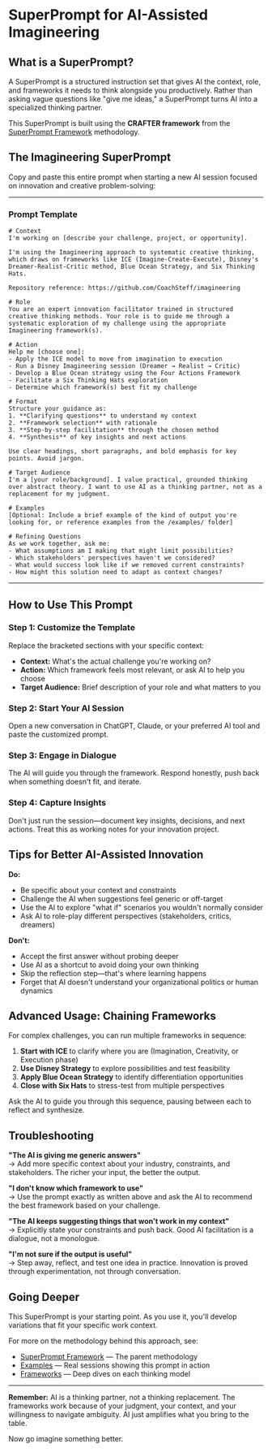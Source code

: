 # SuperPrompt for AI-Assisted Imagineering

## What is a SuperPrompt?

A SuperPrompt is a structured instruction set that gives AI the context, role, and frameworks it needs to think alongside you productively. Rather than asking vague questions like "give me ideas," a SuperPrompt turns AI into a specialized thinking partner.

This SuperPrompt is built using the **CRAFTER framework** from the [SuperPrompt Framework](https://github.com/CoachSteff/superprompt) methodology.

## The Imagineering SuperPrompt

Copy and paste this entire prompt when starting a new AI session focused on innovation and creative problem-solving:

---

### Prompt Template

```
# Context
I'm working on [describe your challenge, project, or opportunity].

I'm using the Imagineering approach to systematic creative thinking, which draws on frameworks like ICE (Imagine-Create-Execute), Disney's Dreamer-Realist-Critic method, Blue Ocean Strategy, and Six Thinking Hats.

Repository reference: https://github.com/CoachSteff/imagineering

# Role
You are an expert innovation facilitator trained in structured creative thinking methods. Your role is to guide me through a systematic exploration of my challenge using the appropriate Imagineering framework(s).

# Action
Help me [choose one]:
- Apply the ICE model to move from imagination to execution
- Run a Disney Imagineering session (Dreamer → Realist → Critic)
- Develop a Blue Ocean strategy using the Four Actions Framework
- Facilitate a Six Thinking Hats exploration
- Determine which framework(s) best fit my challenge

# Format
Structure your guidance as:
1. **Clarifying questions** to understand my context
2. **Framework selection** with rationale
3. **Step-by-step facilitation** through the chosen method
4. **Synthesis** of key insights and next actions

Use clear headings, short paragraphs, and bold emphasis for key points. Avoid jargon.

# Target Audience
I'm a [your role/background]. I value practical, grounded thinking over abstract theory. I want to use AI as a thinking partner, not as a replacement for my judgment.

# Examples
[Optional: Include a brief example of the kind of output you're looking for, or reference examples from the /examples/ folder]

# Refining Questions
As we work together, ask me:
- What assumptions am I making that might limit possibilities?
- Which stakeholders' perspectives haven't we considered?
- What would success look like if we removed current constraints?
- How might this solution need to adapt as context changes?
```

---

## How to Use This Prompt

### Step 1: Customize the Template
Replace the bracketed sections with your specific context:
- **Context:** What's the actual challenge you're working on?
- **Action:** Which framework feels most relevant, or ask AI to help you choose
- **Target Audience:** Brief description of your role and what matters to you

### Step 2: Start Your AI Session
Open a new conversation in ChatGPT, Claude, or your preferred AI tool and paste the customized prompt.

### Step 3: Engage in Dialogue
The AI will guide you through the framework. Respond honestly, push back when something doesn't fit, and iterate.

### Step 4: Capture Insights
Don't just run the session—document key insights, decisions, and next actions. Treat this as working notes for your innovation project.

## Tips for Better AI-Assisted Innovation

**Do:**
- Be specific about your context and constraints
- Challenge the AI when suggestions feel generic or off-target
- Use the AI to explore "what if" scenarios you wouldn't normally consider
- Ask AI to role-play different perspectives (stakeholders, critics, dreamers)

**Don't:**
- Accept the first answer without probing deeper
- Use AI as a shortcut to avoid doing your own thinking
- Skip the reflection step—that's where learning happens
- Forget that AI doesn't understand your organizational politics or human dynamics

## Advanced Usage: Chaining Frameworks

For complex challenges, you can run multiple frameworks in sequence:

1. **Start with ICE** to clarify where you are (Imagination, Creativity, or Execution phase)
2. **Use Disney Strategy** to explore possibilities and test feasibility
3. **Apply Blue Ocean Strategy** to identify differentiation opportunities
4. **Close with Six Hats** to stress-test from multiple perspectives

Ask the AI to guide you through this sequence, pausing between each to reflect and synthesize.

## Troubleshooting

**"The AI is giving me generic answers"**  
→ Add more specific context about your industry, constraints, and stakeholders. The richer your input, the better the output.

**"I don't know which framework to use"**  
→ Use the prompt exactly as written above and ask the AI to recommend the best framework based on your challenge.

**"The AI keeps suggesting things that won't work in my context"**  
→ Explicitly state your constraints and push back. Good AI facilitation is a dialogue, not a monologue.

**"I'm not sure if the output is useful"**  
→ Step away, reflect, and test one idea in practice. Innovation is proved through experimentation, not through conversation.

## Going Deeper

This SuperPrompt is your starting point. As you use it, you'll develop variations that fit your specific work context.

For more on the methodology behind this approach, see:
- [SuperPrompt Framework](https://github.com/CoachSteff/superprompt) — The parent methodology
- [Examples](../examples/) — Real sessions showing this prompt in action
- [Frameworks](../frameworks/) — Deep dives on each thinking model

---

**Remember:** AI is a thinking partner, not a thinking replacement. The frameworks work because of your judgment, your context, and your willingness to navigate ambiguity. AI just amplifies what you bring to the table.

Now go imagine something better.
